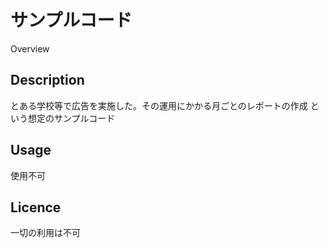 サンプルコード
====

Overview

## Description
とある学校等で広告を実施した。その運用にかかる月ごとのレポートの作成
という想定のサンプルコード

## Usage
使用不可

## Licence
一切の利用は不可

